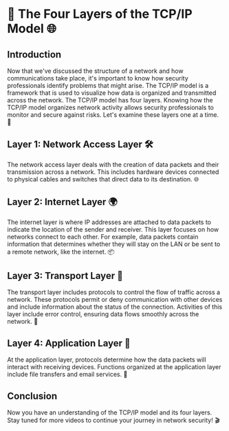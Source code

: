 # 📡 The Four Layers of the TCP/IP Model 🌐

## Introduction
Now that we've discussed the structure of a network and how communications take place, it's important to know how security professionals identify problems that might arise. The TCP/IP model is a framework that is used to visualize how data is organized and transmitted across the network. The TCP/IP model has four layers. Knowing how the TCP/IP model organizes network activity allows security professionals to monitor and secure against risks. Let's examine these layers one at a time. 🚀

## Layer 1: Network Access Layer 🛠️
The network access layer deals with the creation of data packets and their transmission across a network. This includes hardware devices connected to physical cables and switches that direct data to its destination. 🌐

## Layer 2: Internet Layer 🌍
The internet layer is where IP addresses are attached to data packets to indicate the location of the sender and receiver. This layer focuses on how networks connect to each other. For example, data packets contain information that determines whether they will stay on the LAN or be sent to a remote network, like the internet. 📦

## Layer 3: Transport Layer 🚚
The transport layer includes protocols to control the flow of traffic across a network. These protocols permit or deny communication with other devices and include information about the status of the connection. Activities of this layer include error control, ensuring data flows smoothly across the network. 📡

## Layer 4: Application Layer 📧
At the application layer, protocols determine how the data packets will interact with receiving devices. Functions organized at the application layer include file transfers and email services. 📂

## Conclusion
Now you have an understanding of the TCP/IP model and its four layers. Stay tuned for more videos to continue your journey in network security! 🎬
